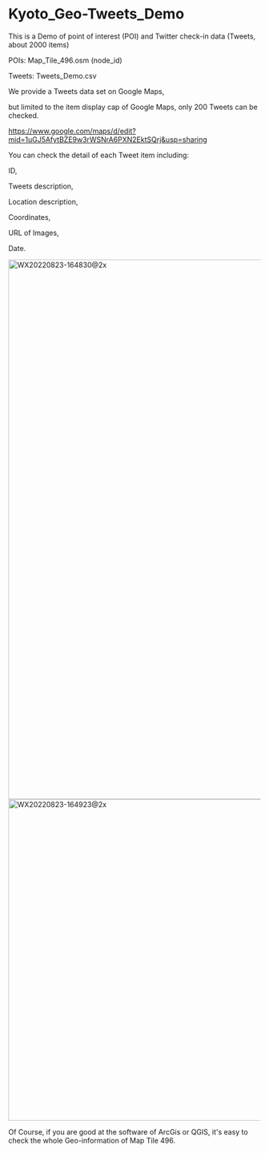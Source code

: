 # Kyoto_Geo-Tweets_Demo

This is a Demo of point of interest (POI) and Twitter check-in data (Tweets, about 2000 items)

POIs: Map_Tile_496.osm      (node_id)

Tweets: Tweets_Demo.csv

We provide a Tweets data set on Google Maps,

but limited to the item display cap of Google Maps, only 200 Tweets can be checked.

https://www.google.com/maps/d/edit?mid=1uGJ5AfytBZE9w3rWSNrA6PXN2EktSQrj&usp=sharing

You can check the detail of each Tweet item including:

ID,

Tweets description,

Location description,

Coordinates,

URL of Images,

Date.

<img width="1076" alt="WX20220823-164830@2x" src="https://user-images.githubusercontent.com/38413308/186102277-a00e0ec4-aeee-4e97-bcae-2d79704624f3.png">

<img width="641" alt="WX20220823-164923@2x" src="https://user-images.githubusercontent.com/38413308/186102293-ce9de3f4-757f-4ac0-a5f8-7cd9fb6b1bb1.png">




Of Course, if you are good at the software of ArcGis or QGIS, it's easy to check the whole Geo-information of Map Tile 496.
